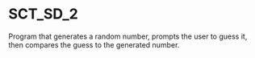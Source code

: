 # SCT_SD_2
Program that generates a random number, prompts the user to guess it, then compares the guess to the generated number.
